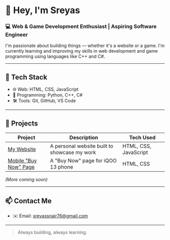 # 👋 Hey, I'm Sreyas

### 💻 Web & Game Development Enthusiast | Aspiring Software Engineer

I'm passionate about building things — whether it's a website or a game. I'm currently learning and improving my skills in web development and game programming using languages like C++ and C#.

---

## 🧰 Tech Stack

- 🌐 Web: HTML, CSS, JavaScript
- 🐍 Programming: Python, C++, C#
- 🛠 Tools: Git, GitHub, VS Code

---

## 📌 Projects

| Project | Description | Tech Used |
|--------|-------------|-----------|
| [My Website](https://sreyas-codes.github.io/website/) | A personal website built to showcase my work | HTML, CSS, JavaScript |
| [Mobile "Buy Now" Page](https://sreyas-codes.github.io/productpagetest/) | A "Buy Now" page for iQOO 13 phone | HTML, CSS |

*(More coming soon)*

---

## 📫 Contact Me

- ✉️ Email: sreyassnair76@gmail.com

---

> Always building, always learning.


<!--
**sreyas-codes/sreyas-codes** is a ✨ _special_ ✨ repository because its `README.md` (this file) appears on your GitHub profile.

Here are some ideas to get you started:

- 🔭 I’m currently working on ...
- 🌱 I’m currently learning ...
- 👯 I’m looking to collaborate on ...
- 🤔 I’m looking for help with ...
- 💬 Ask me about ...
- 📫 How to reach me: ...
- 😄 Pronouns: ...
- ⚡ Fun fact: ...
-->
